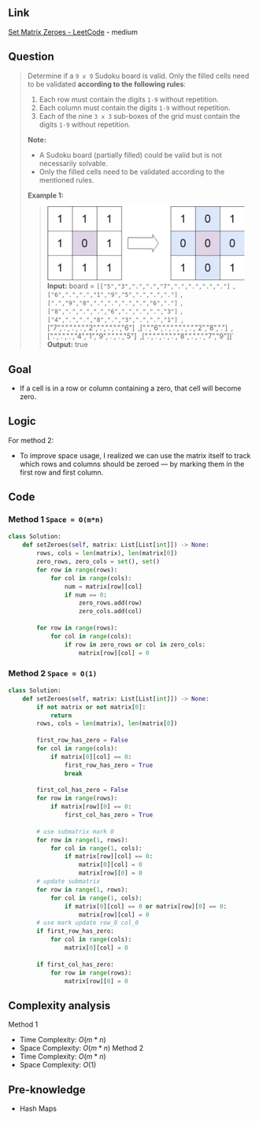 ## Link
[Set Matrix Zeroes - LeetCode](https://leetcode.com/problems/set-matrix-zeroes/description/) - medium
## Question
> Determine if a `9 x 9` Sudoku board is valid. Only the filled cells need to be validated **according to the following rules**:
> 	1. Each row must contain the digits `1-9` without repetition.
> 	2. Each column must contain the digits `1-9` without repetition.
> 	3. Each of the nine `3 x 3` sub-boxes of the grid must contain the digits `1-9` without repetition.
>
> **Note:**
> - A Sudoku board (partially filled) could be valid but is not necessarily solvable.
> - Only the filled cells need to be validated according to the mentioned rules.
>
> **Example 1:**
>> <img src="pic/pic_073.Set_Matrix_Zeroes.png" width="400"> <br>
>> **Input:** board = 
>> 	`[["5","3",".",".","7",".",".",".","."]`
>> 	`,["6",".",".","1","9","5",".",".","."]`
>> 	`,[".","9","8",".",".",".",".","6","."]`
>> 	`,["8",".",".",".","6",".",".",".","3"]`
>> 	`,["4",".",".","8",".","3",".",".","1"]
>> 	`,["7",".",".",".","2",".",".",".","6"]`
>> 	`,[".","6",".",".",".",".","2","8","."]`
>> 	`,[".",".",".","4","1","9",".",".","5"]`
>> 	`,[".",".",".",".","8",".",".","7","9"]]`
>> **Output:** true
## Goal
- If a cell is in a row or column containing a zero, that cell will become zero.
## Logic
For method 2:
- To improve space usage, I realized we can use the matrix itself to track which rows and columns should be zeroed — by marking them in the first row and first column.


## Code
### Method 1 `Space = O(m*n)`
```python
class Solution:
    def setZeroes(self, matrix: List[List[int]]) -> None:
        rows, cols = len(matrix), len(matrix[0])
        zero_rows, zero_cols = set(), set()
        for row in range(rows):
            for col in range(cols):
                num = matrix[row][col]
                if num == 0:
                    zero_rows.add(row)
                    zero_cols.add(col)
        
        for row in range(rows):
            for col in range(cols):
                if row in zero_rows or col in zero_cols:
                    matrix[row][col] = 0
```
### Method 2 `Space = O(1)` 
```python
class Solution:
    def setZeroes(self, matrix: List[List[int]]) -> None:
        if not matrix or not matrix[0]:
            return
        rows, cols = len(matrix), len(matrix[0])
        
        first_row_has_zero = False
        for col in range(cols):
            if matrix[0][col] == 0:
                first_row_has_zero = True
                break
        
        first_col_has_zero = False
        for row in range(rows):
            if matrix[row][0] == 0:
                first_col_has_zero = True
        
        # use submatrix mark 0
        for row in range(1, rows):
            for col in range(1, cols):
                if matrix[row][col] == 0:
                    matrix[0][col] = 0
                    matrix[row][0] = 0
        # update submatrix
        for row in range(1, rows):
            for col in range(1, cols):
                if matrix[0][col] == 0 or matrix[row][0] == 0:
                    matrix[row][col] = 0
        # use mark update row_0 col_0
        if first_row_has_zero:
            for col in range(cols):
                matrix[0][col] = 0
        
        if first_col_has_zero:
            for row in range(rows):
                matrix[row][0] = 0
```
## Complexity analysis
Method 1 
- Time Complexity: $O(m*n)$
- Space Complexity: $O(m*n)$
Method 2
- Time Complexity: $O(m*n)$
- Space Complexity: $O(1)$
## Pre-knowledge
- Hash Maps 
